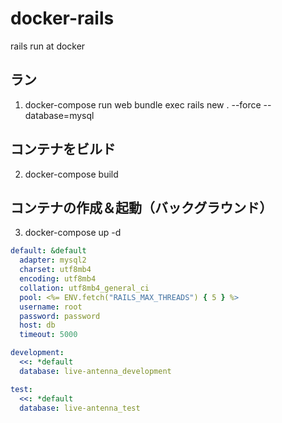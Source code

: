 # docker-rails
rails run at docker

## ラン
1. docker-compose run web bundle exec rails new . --force --database=mysql
## コンテナをビルド
2. docker-compose build
## コンテナの作成＆起動（バックグラウンド）
3. docker-compose up -d

```database.yml
default: &default
  adapter: mysql2
  charset: utf8mb4
  encoding: utf8mb4
  collation: utf8mb4_general_ci
  pool: <%= ENV.fetch("RAILS_MAX_THREADS") { 5 } %>
  username: root
  password: password
  host: db
  timeout: 5000

development:
  <<: *default
  database: live-antenna_development

test:
  <<: *default
  database: live-antenna_test
```
